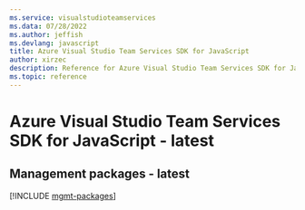 ```yaml
---
ms.service: visualstudioteamservices
ms.data: 07/28/2022
ms.author: jeffish
ms.devlang: javascript
title: Azure Visual Studio Team Services SDK for JavaScript
author: xirzec
description: Reference for Azure Visual Studio Team Services SDK for JavaScript
ms.topic: reference
---
```

# Azure Visual Studio Team Services SDK for JavaScript - latest

## Management packages - latest
[!INCLUDE [mgmt-packages](visual-studio-team-services-mgmt-index.md)]